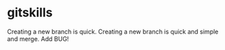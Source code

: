 # gitskills
Creating a new branch is quick.
Creating a new branch is quick and simple and merge.
Add BUG!
